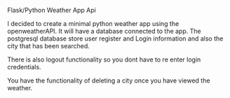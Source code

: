 Flask/Python Weather App Api

I decided to create a minimal python weather app using the openweatherAPI.
It will have a database connected to the app.
The postgresql database store user register and Login information and also the city that has been searched.

There is also logout functionality so you dont have to re enter login credentials.

You have the functionality of deleting a city once you have viewed the weather.